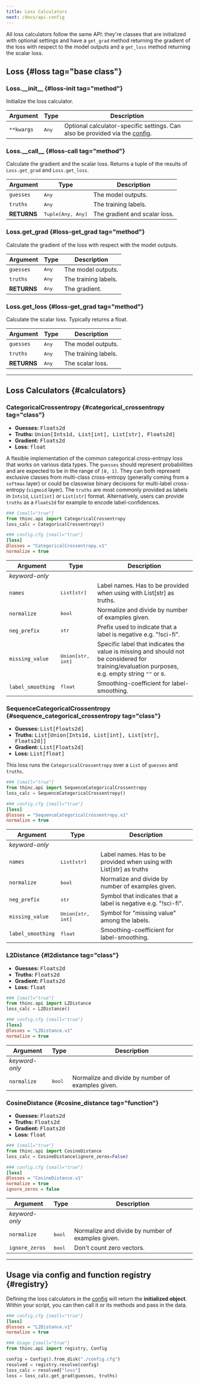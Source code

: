 ```yaml
---
title: Loss Calculators
next: /docs/api-config
---
```


All loss calculators follow the same API: they're classes that are initialized
with optional settings and have a `get_grad` method returning the gradient of
the loss with respect to the model outputs and a `get_loss` method returning the
scalar loss.

## Loss {#loss tag="base class"}

### Loss.\_\_init\_\_ {#loss-init tag="method"}

Initialize the loss calculator.

| Argument   | Type         | Description                                                                              |
| ---------- | ------------ | ---------------------------------------------------------------------------------------- |
| `**kwargs` | <tt>Any</tt> | Optional calculator-specific settings. Can also be provided via the [config](#registry). |

### Loss.\_\_call\_\_ {#loss-call tag="method"}

Calculate the gradient and the scalar loss. Returns a tuple of the results of
`Loss.get_grad` and `Loss.get_loss`.

| Argument    | Type                     | Description                   |
| ----------- | ------------------------ | ----------------------------- |
| `guesses`   | <tt>Any</tt>             | The model outputs.            |
| `truths`    | <tt>Any</tt>             | The training labels.          |
| **RETURNS** | <tt>Tuple[Any, Any]</tt> | The gradient and scalar loss. |

### Loss.get_grad {#loss-get_grad tag="method"}

Calculate the gradient of the loss with respect with the model outputs.

| Argument    | Type         | Description          |
| ----------- | ------------ | -------------------- |
| `guesses`   | <tt>Any</tt> | The model outputs.   |
| `truths`    | <tt>Any</tt> | The training labels. |
| **RETURNS** | <tt>Any</tt> | The gradient.        |

### Loss.get_loss {#loss-get_grad tag="method"}

Calculate the scalar loss. Typically returns a float.

| Argument    | Type         | Description          |
| ----------- | ------------ | -------------------- |
| `guesses`   | <tt>Any</tt> | The model outputs.   |
| `truths`    | <tt>Any</tt> | The training labels. |
| **RETURNS** | <tt>Any</tt> | The scalar loss.     |

---

## Loss Calculators {#calculators}

### CategoricalCrossentropy {#categorical_crossentropy tag="class"}

<inline-list>

- **Guesses:** <tt>Floats2d</tt>
- **Truths:** <tt>Union[Ints1d, List[int], List[str], Floats2d]</tt>
- **Gradient:** <tt>Floats2d</tt>
- **Loss:** <tt>float</tt>

</inline-list>

A flexible implementation of the common categorical cross-entropy loss that
works on various data types. The `guesses` should represent probabilities and
are expected to be in the range of `[0, 1]`. They can both represent exclusive
classes from multi-class cross-entropy (generally coming from a `softmax` layer)
or could be classwise binary decisions for multi-label cross-entropy (`sigmoid`
layer). The `truths` are most commonly provided as labels in `Ints1d`,
`List[int]` or `List[str]` format. Alternatively, users can provide `truths` as
a `Floats2d` for example to encode label-confidences.

<grid>

```python
### {small="true"}
from thinc.api import CategoricalCrossentropy
loss_calc = CategoricalCrossentropy()
```

```ini
### config.cfg {small="true"}
[loss]
@losses = "CategoricalCrossentropy.v1"
normalize = true
```

</grid>

| Argument          | Type                     |  Description                                                                                                                                     |
| ----------------- | ------------------------ | ------------------------------------------------------------------------------------------------------------------------------------------------ |
| _keyword-only_    |                          |                                                                                                                                                  |
| `names`           | <tt>List[str]</tt>       | Label names. Has to be provided when using with List[str] as truths.                                                                             |
| `normalize`       | <tt>bool</tt>            | Normalize and divide by number of examples given.                                                                                                |
| `neg_prefix`      | <tt>str</tt>             | Prefix used to indicate that a label is negative e.g. "!sci-fi".                                                                                 |
| `missing_value`   | <tt>Union[str, int]</tt> | Specific label that indicates the value is missing and should not be considered for training/evaluation purposes, e.g. empty string `""` or `0`. |
| `label_smoothing` | <tt>float</tt>           | Smoothing-coefficient for label-smoothing.                                                                                                       |

### SequenceCategoricalCrossentropy {#sequence_categorical_crossentropy tag="class"}

<inline-list>

- **Guesses:** <tt>List[Floats2d]</tt>
- **Truths:** <tt>List[Union[Ints1d, List[int], List[str], Floats2d]]</tt>
- **Gradient:** <tt>List[Floats2d]</tt>
- **Loss:** <tt>List[float]</tt>

</inline-list>

This loss runs the `CategoricalCrossentropy` over a `List` of `guesses` and
`truths`.

<grid>

```python
### {small="true"}
from thinc.api import SequenceCategoricalCrossentropy
loss_calc = SequenceCategoricalCrossentropy()
```

```ini
### config.cfg {small="true"}
[loss]
@losses = "SequenceCategoricalCrossentropy.v1"
normalize = true
```

</grid>

| Argument          | Type                     |  Description                                                        |
| ----------------- | ------------------------ | ------------------------------------------------------------------- |
| _keyword-only_    |                          |                                                                     |
| `names`           | <tt>List[str]</tt>       | Label names. Has to be provided when using with List[str] as truths |
| `normalize`       | <tt>bool</tt>            | Normalize and divide by number of examples given.                   |
| `neg_prefix`      | <tt>str</tt>             | Symbol that indicates that a label is negative e.g. "!sci-fi".      |
| `missing_value`   | <tt>Union[str, int]</tt> | Symbol for "missing value" among the labels.                        |
| `label_smoothing` | <tt>float</tt>           | Smoothing-coefficient for label-smoothing.                          |

### L2Distance {#l2distance tag="class"}

<inline-list>

- **Guesses:** <tt>Floats2d</tt>
- **Truths:** <tt>Floats2d</tt>
- **Gradient:** <tt>Floats2d</tt>
- **Loss:** <tt>float</tt>

</inline-list>

<grid>

```python
### {small="true"}
from thinc.api import L2Distance
loss_calc = L2Distance()
```

```ini
### config.cfg {small="true"}
[loss]
@losses = "L2Distance.v1"
normalize = true
```

</grid>

| Argument       | Type          |  Description                                      |
| -------------- | ------------- | ------------------------------------------------- |
| _keyword-only_ |               |                                                   |
| `normalize`    | <tt>bool</tt> | Normalize and divide by number of examples given. |

### CosineDistance {#cosine_distance tag="function"}

<inline-list>

- **Guesses:** <tt>Floats2d</tt>
- **Truths:** <tt>Floats2d</tt>
- **Gradient:** <tt>Floats2d</tt>
- **Loss:** <tt>float</tt>

</inline-list>

<grid>

```python
### {small="true"}
from thinc.api import CosineDistance
loss_calc = CosineDistance(ignore_zeros=False)
```

```ini
### config.cfg {small="true"}
[loss]
@losses = "CosineDistance.v1"
normalize = true
ignore_zeros = false
```

</grid>

| Argument       | Type          |  Description                                      |
| -------------- | ------------- | ------------------------------------------------- |
| _keyword-only_ |               |                                                   |
| `normalize`    | <tt>bool</tt> | Normalize and divide by number of examples given. |
| `ignore_zeros` | <tt>bool</tt> | Don't count zero vectors.                         |

---

## Usage via config and function registry {#registry}

Defining the loss calculators in the [config](/docs/usage-config) will return
the **initialized object**. Within your script, you can then call it or its
methods and pass in the data.

<grid>

```ini
### config.cfg {small="true"}
[loss]
@losses = "L2Distance.v1"
normalize = true
```

```python
### Usage {small="true"}
from thinc.api import registry, Config

config = Config().from_disk("./config.cfg")
resolved = registry.resolve(config)
loss_calc = resolved["loss"]
loss = loss_calc.get_grad(guesses, truths)
```

</grid>
